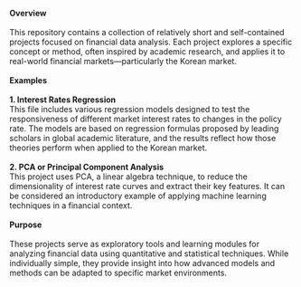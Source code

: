 **Overview**</br>
</br>
This repository contains a collection of relatively short and self-contained projects focused on financial data analysis. Each project explores a specific concept or method, often inspired by academic research, and applies it to real-world financial markets—particularly the Korean market.</br>
</br>
**Examples**</br>
</br>
**1. Interest Rates Regression**</br>
This file includes various regression models designed to test the responsiveness of different market interest rates to changes in the policy rate. The models are based on regression formulas proposed by leading scholars in global academic literature, and the results reflect how those theories perform when applied to the Korean market.</br>
</br>
**2. PCA or Principal Component Analysis**</br>
This project uses PCA, a linear algebra technique, to reduce the dimensionality of interest rate curves and extract their key features. It can be considered an introductory example of applying machine learning techniques in a financial context.</br>
</br>
**Purpose**</br>
</br>
These projects serve as exploratory tools and learning modules for analyzing financial data using quantitative and statistical techniques. While individually simple, they provide insight into how advanced models and methods can be adapted to specific market environments.


